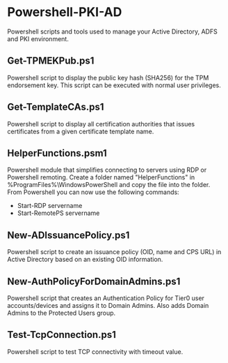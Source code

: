 # Powershell-PKI-AD
Powershell scripts and tools used to manage your Active Directory, ADFS and PKI environment.

## Get-TPMEKPub.ps1
Powershell script to display the public key hash (SHA256) for the TPM endorsement key. This script can be executed with normal user privileges.

## Get-TemplateCAs.ps1
Powershell script to display all certification authorities that issues certificates from a given certificate template name.

## HelperFunctions.psm1
Powershell module that simplifies connecting to servers using RDP or Powershell remoting. Create a folder named "HelperFunctions" in %ProgramFiles%\WindowsPowerShell and copy the file into the folder. From Powershell you can now use the following commands:
- Start-RDP servername
- Start-RemotePS servername

## New-ADIssuancePolicy.ps1
Powershell script to create an issuance policy (OID, name and CPS URL) in Active Directory based on an existing OID information.

## New-AuthPolicyForDomainAdmins.ps1
Powershell script that creates an Authentication Policy for Tier0 user accounts/devices and assigns it to Domain Admins. Also adds Domain Admins to the Protected Users group.

## Test-TcpConnection.ps1
Powershell script to test TCP connectivity with timeout value.
